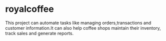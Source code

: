 # royalcoffee
This project can automate tasks like managing orders,transactions and customer information.It can also help coffee shops maintain their inventory, track sales and generate reports.
